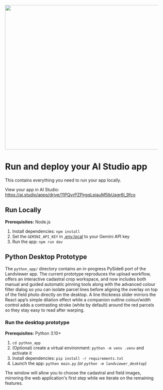 <div align="center">
<img width="1200" height="475" alt="GHBanner" src="https://github.com/user-attachments/assets/0aa67016-6eaf-458a-adb2-6e31a0763ed6" />
</div>

# Run and deploy your AI Studio app

This contains everything you need to run your app locally.

View your app in AI Studio: https://ai.studio/apps/drive/11PQyrPZPjrgqLpjauM5lbUagr6I_9fco

## Run Locally

**Prerequisites:**  Node.js


1. Install dependencies:
   `npm install`
2. Set the `GEMINI_API_KEY` in [.env.local](.env.local) to your Gemini API key
3. Run the app:
   `npm run dev`

## Python Desktop Prototype

The `python_app/` directory contains an in-progress PySide6 port of the Landviewer app.
The current prototype reproduces the upload workflow, offers an interactive cadastral crop
workspace, and now includes both manual and guided automatic pinning tools along with the
advanced colour filter dialog so you can isolate parcel lines before aligning the overlay on
top of the field photo directly on the desktop. A line thickness slider mirrors the React
app’s simple dilation effect while a companion outline colour/width control adds a contrasting
stroke (white by default) around the red parcels so they stay easy to read after warping.

### Run the desktop prototype

**Prerequisites:** Python 3.10+

1. `cd python_app`
2. (Optional) create a virtual environment: `python -m venv .venv` and activate it
3. Install dependencies: `pip install -r requirements.txt`
4. Launch the app: `python main.py` *(or `python -m landviewer_desktop`)*

The window will allow you to choose the cadastral and field images, mirroring the web
application's first step while we iterate on the remaining features.
